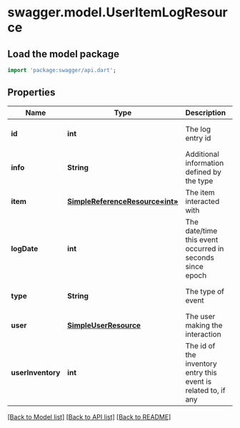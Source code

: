 # swagger.model.UserItemLogResource

## Load the model package
```dart
import 'package:swagger/api.dart';
```

## Properties
Name | Type | Description | Notes
------------ | ------------- | ------------- | -------------
**id** | **int** | The log entry id | [optional] [default to null]
**info** | **String** | Additional information defined by the type | [optional] [default to null]
**item** | [**SimpleReferenceResource«int»**](SimpleReferenceResource«int».md) | The item interacted with | [optional] [default to null]
**logDate** | **int** | The date/time this event occurred in seconds since epoch | [optional] [default to null]
**type** | **String** | The type of event | [optional] [default to null]
**user** | [**SimpleUserResource**](SimpleUserResource.md) | The user making the interaction | [optional] [default to null]
**userInventory** | **int** | The id of the inventory entry this event is related to, if any | [optional] [default to null]

[[Back to Model list]](../README.md#documentation-for-models) [[Back to API list]](../README.md#documentation-for-api-endpoints) [[Back to README]](../README.md)


